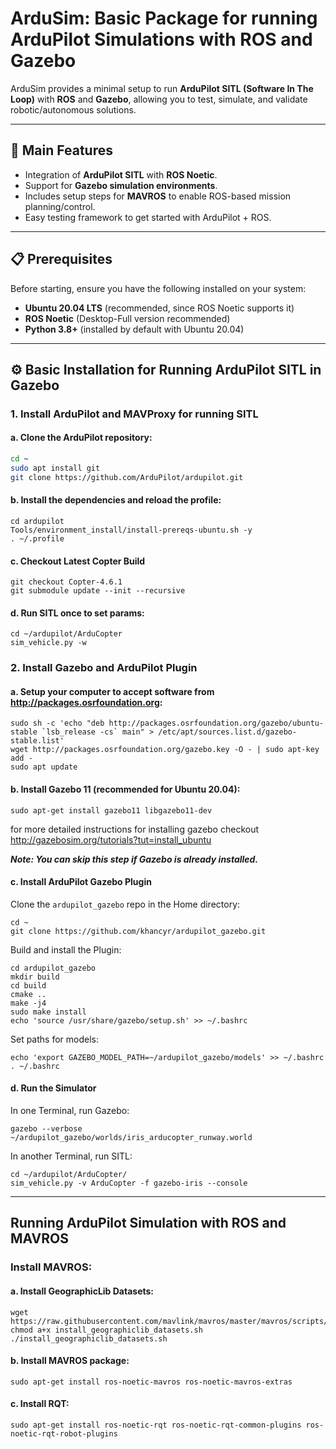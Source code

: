 # ArduSim: Basic Package for running ArduPilot Simulations with ROS and Gazebo

ArduSim provides a minimal setup to run **ArduPilot SITL (Software In The Loop)** with **ROS** and **Gazebo**, allowing you to test, simulate, and validate robotic/autonomous solutions.

---

## 🚀 Main Features
- Integration of **ArduPilot SITL** with **ROS Noetic**.
- Support for **Gazebo simulation environments**.
- Includes setup steps for **MAVROS** to enable ROS-based mission planning/control.
- Easy testing framework to get started with ArduPilot + ROS.

---
## 📋 Prerequisites
Before starting, ensure you have the following installed on your system:

- **Ubuntu 20.04 LTS** (recommended, since ROS Noetic supports it)
- **ROS Noetic** (Desktop-Full version recommended)
- **Python 3.8+** (installed by default with Ubuntu 20.04)
---

## ⚙️ Basic Installation for Running ArduPilot SITL in Gazebo

### 1. Install ArduPilot and MAVProxy for running SITL

#### a. Clone the ArduPilot repository:
```bash
cd ~
sudo apt install git
git clone https://github.com/ArduPilot/ardupilot.git
```

#### b. Install the dependencies and reload the profile:
```
cd ardupilot
Tools/environment_install/install-prereqs-ubuntu.sh -y
. ~/.profile
```
#### c. Checkout Latest Copter Build
```
git checkout Copter-4.6.1
git submodule update --init --recursive
```

#### d. Run SITL once to set params:
```
cd ~/ardupilot/ArduCopter
sim_vehicle.py -w
```

### 2. Install Gazebo and ArduPilot Plugin
#### a. Setup your computer to accept software from http://packages.osrfoundation.org:
```
sudo sh -c 'echo "deb http://packages.osrfoundation.org/gazebo/ubuntu-stable `lsb_release -cs` main" > /etc/apt/sources.list.d/gazebo-stable.list'
wget http://packages.osrfoundation.org/gazebo.key -O - | sudo apt-key add -
sudo apt update
```

#### b. Install Gazebo 11 (recommended for Ubuntu 20.04):
```
sudo apt-get install gazebo11 libgazebo11-dev
```
for more detailed instructions for installing gazebo checkout http://gazebosim.org/tutorials?tut=install_ubuntu

***Note: You can skip this step if Gazebo is already installed.***

#### c. Install ArduPilot Gazebo Plugin
Clone the ```ardupilot_gazebo``` repo in the Home directory:
```
cd ~
git clone https://github.com/khancyr/ardupilot_gazebo.git

```
Build and install the Plugin:
```
cd ardupilot_gazebo
mkdir build
cd build
cmake ..
make -j4
sudo make install
echo 'source /usr/share/gazebo/setup.sh' >> ~/.bashrc
```
Set paths for models:
```
echo 'export GAZEBO_MODEL_PATH=~/ardupilot_gazebo/models' >> ~/.bashrc
. ~/.bashrc
```

#### d. Run the Simulator
In one Terminal, run Gazebo:
```
gazebo --verbose ~/ardupilot_gazebo/worlds/iris_arducopter_runway.world
```

In another Terminal, run SITL:
```
cd ~/ardupilot/ArduCopter/
sim_vehicle.py -v ArduCopter -f gazebo-iris --console
```

---

## Running ArduPilot Simulation with ROS and MAVROS

### Install MAVROS:

#### a. Install GeographicLib Datasets:
```
wget https://raw.githubusercontent.com/mavlink/mavros/master/mavros/scripts/install_geographiclib_datasets.sh
chmod a+x install_geographiclib_datasets.sh
./install_geographiclib_datasets.sh
```

#### b. Install MAVROS package:
```
sudo apt-get install ros-noetic-mavros ros-noetic-mavros-extras
```

#### c. Install RQT:
```
sudo apt-get install ros-noetic-rqt ros-noetic-rqt-common-plugins ros-noetic-rqt-robot-plugins
```
